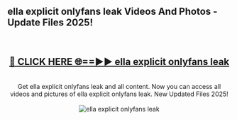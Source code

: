 <h2>ella explicit onlyfans leak Videos And Photos - Update Files 2025!</h2>
<br>
<div align="center">
<h2><a href="https://linkcuts.com/hfmhzwbr" rel="nofollow">🔴 CLICK HERE 🌐==►► ella explicit onlyfans leak</a></h2>
<br>
Get ella explicit onlyfans leak and all content. Now you can access all videos and pictures of ella explicit onlyfans leak. New Updated Files 2025!
<br>
<br>
<a href="https://linkcuts.com/hfmhzwbr" rel="nofollow" data-target="animated-image.originalLink"><img src="https://i.ibb.co.com/WyWwxjT/player-gif2.gif" alt="ella explicit onlyfans leak" style="max-width: 100%; display: inline-block;" data-target="animated-image.originalImage"></a>
</div>
<br>